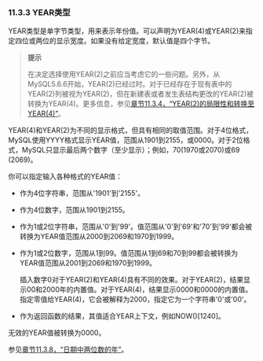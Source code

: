 ### 11.3.3 YEAR类型

YEAR类型是单字节类型，用来表示年份值。可以声明为YEAR(4)或YEAR(2)来指定四位或两位的显示宽度。如果没有给定宽度，默认值是四个字节。

> **提示**
> 
> 在决定选择使用YEAR(2)之前应当考虑它的一些问题。另外，从MySQL5.6.6开始，YEAR(2)已经过时。对于已经存在于现有表中的YEAR(2)列被视为YEAR(2)，但在新建表或者发生表结构更改的YEAR(2)被转换为YEAR(4)。更多信息，参见[章节11.3.4，“YEAR(2)的局限性和转换至YEAR(4)”](./11.3.4_YEAR2_Limitations_and_Migrating_to_YEAR4.md)。

YEAR(4)和YEAR(2)为不同的显示格式，但具有相同的取值范围。对于4位格式，MySQL使用YYYY格式显示YEAR值，范围从1901到2155，或0000。对于2位格式，MySQL只显示最后两个数字（至少显示）；例如，70(1970或2070)或69
(2069)。

你可以指定输入各种格式的YEAR值：

* 作为4位字符串，范围从'1901'到'2155'。

* 作为4位数字，范围从1901到2155。

* 作为1或2位字符串，范围从'0'到'99'。值范围从'0'到'69'和'70'到'99'都会被转换为YEAR值范围从2000到2069和1970到1999。

* 作为1或2位数字，范围从1到99。值范围从1到69和70到99都会被转换为YEAR值范围从2001到2069和1970到1999。

    插入数字0对于YEAR(2)和YEAR(4)具有不同的效果。对于YEAR(2)，结果显示00和2000年的内置值。对于YEAR(4)，结果显示0000和0000的内置值。指定零值给YEAR(4)，它会被解释为2000，指定它为一个字符串'0'或'00'。

* 作为返回函数的结果，其值适合YEAR上下文，例如NOW()[1240]。

无效的YEAR值被转换为0000。

参见[章节11.3.8，“日期中两位数的年”](./11.3.8_Two-Digit_Years_in_Dates.md)。